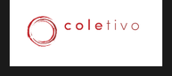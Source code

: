 <link rel="stylesheet" href="https://cdnjs.cloudflare.com/ajax/libs/font-awesome/4.7.0/css/font-awesome.min.css">
<style>
.noBG {
background-color:transparent !important;
margin:-35px;
       }
a{
       display: block;
       position: relative;
       width: 100%;
       height: 100%;
       padding: 20px 2px;
       border-bottom: 1px dotted #333;
       text-align: center;
       min-height: 35px;
       text-decoration: none !important;
       font-size: 90% !important;
       color: #fff;
}
del{
       color:#ffffff55

}
.mainDiv{
       Position:absolute;
       width:100%; 
       height:100%; 
       margin:0; 
       top:0; 
       left:0;
       background-color:#1a1a1a;
       padding: 10px !important;
       text-align:center;
       font-size: 14px;
       color: #666;
       height: 100%;
       overflow-x: hidden;
       font-family: "Helvetica", sans-serif;    
}
       .fa {
font-size: 30px !important;
    width: 50px;
    padding: 10px;
    border-bottom: 0;
    margin: 10px 5px;
}
.footer{
       position: absolute;
       bottom:0;
       left:0;
       right:0;
}
</style>

<div class="mainDiv" markdown="1">
<a><img class="noBG" src="./logo.svg" height="125"></a>
{% include_relative sites.md %}
<div class="footer">
<a href="https://www.instagram.com/coletivo_amigdalas/" class="fa fa-instagram"></a>
<a href="https://www.facebook.com/Coletivo-Am%C3%ADgdalas-104712007882184/" class="fa fa-facebook"></a>
<a href="https://www.youtube.com/channel/UCig7BqOgl6cLp-fJi2fRQFw" class="fa fa-youtube"></a>
</div>
</div>
